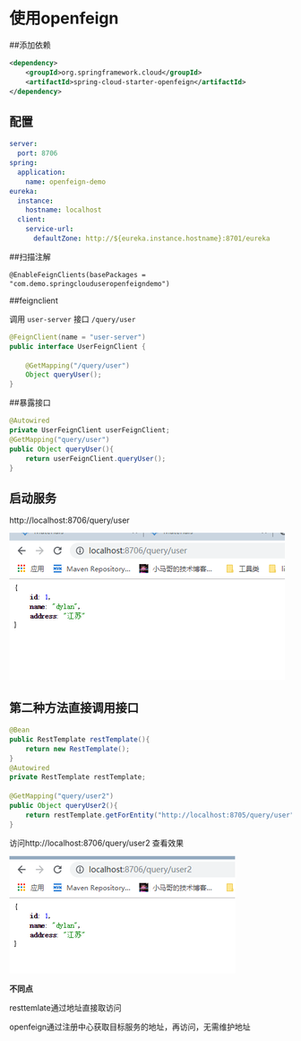 # 使用openfeign

##添加依赖
~~~~xml
<dependency>
    <groupId>org.springframework.cloud</groupId>
    <artifactId>spring-cloud-starter-openfeign</artifactId>
</dependency>
~~~~

## 配置
~~~~yaml
server:
  port: 8706
spring:
  application:
    name: openfeign-demo
eureka:
  instance:
    hostname: localhost
  client:
    service-url:
      defaultZone: http://${eureka.instance.hostname}:8701/eureka
~~~~

##扫描注解
~~~~
@EnableFeignClients(basePackages = "com.demo.springclouduseropenfeigndemo")
~~~~

##feignclient

调用 `user-server`  接口 `/query/user`

~~~~java
@FeignClient(name = "user-server")
public interface UserFeignClient {

	@GetMapping("/query/user")
	Object queryUser();
}
~~~~


##暴露接口
~~~~java
@Autowired
private UserFeignClient userFeignClient;
@GetMapping("query/user")
public Object queryUser(){
    return userFeignClient.queryUser();
}
~~~~

## 启动服务
http://localhost:8706/query/user

![](../../../image/feignqueryuser.png)


## 第二种方法直接调用接口
~~~~java
@Bean
public RestTemplate restTemplate(){
    return new RestTemplate();
}
@Autowired
private RestTemplate restTemplate;

@GetMapping("query/user2")
public Object queryUser2(){
    return restTemplate.getForEntity("http://localhost:8705/query/user", Object.class);
}
~~~~
访问http://localhost:8706/query/user2 查看效果

![](../../../image/resttemplatequeryuser.png)

**不同点**

resttemlate通过地址直接取访问

openfeign通过注册中心获取目标服务的地址，再访问，无需维护地址
